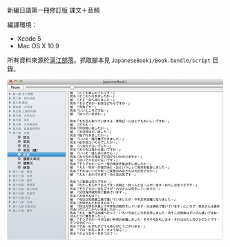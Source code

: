 新編日語第一冊修訂版
課文＋音頻

編譯環境：
- Xcode 5
- Mac OS X 10.9

所有資料來源於[滬江部落](http://bulo.hujiang.com/menu/8084/item/530860/)。抓取腳本見 `JapaneseBook1/Book.bundle/script` 目錄。

![P5400992](p5400992.jpg)
